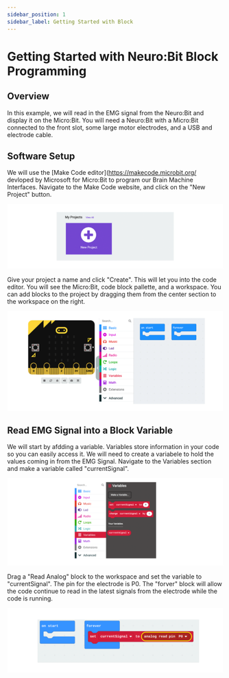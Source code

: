 ```yaml
---
sidebar_position: 1
sidebar_label: Getting Started with Block 
---
```


# Getting Started with Neuro:Bit Block Programming #

## Overview ##

In this example, we will read in the EMG signal from the Neuro:Bit and display it on the Micro:Bit.  You will need a Neuro:Bit with a Micro:Bit connected to the front slot, some large motor electrodes, and a USB and electrode cable.

## Software Setup ##
We will use the [Make Code editor](https://makecode.microbit.org/ devloped by Microsoft for Micro:Bit to program our Brain Machine Interfaces.  Navigate to the Make Code website, and click on the "New Project" button.

![Add a Block Variable]( ./blk_newProject.png)

Give your project a name and click "Create".  This will let you into the code editor.  You will see the Micro:Bit, code block pallette, and a workspace.  You can add blocks to the project by dragging them from the center section to the workspace on the right.

![Add a Block Variable]( ./blk_editor.png)

## Read EMG Signal into a Block Variable ##
We will start by afdding a variable.  Variables store information in your code so you can easily access it.   We will need to create a variabele to hold the values coming in from the EMG Signal.  Navigate to the Variables section and make a variable called "currentSignal".

![Add a Block Variable]( ./blk_var.png)

Drag a "Read Analog" block to the workspace and set the variable to "currentSignal".  The pin for the electrode is P0.   The "forver" block will allow the code continue to read in the latest signals from the electrode while the code is running.

![Set Variable to Pin0]( ./blk_varReadPort.png)


